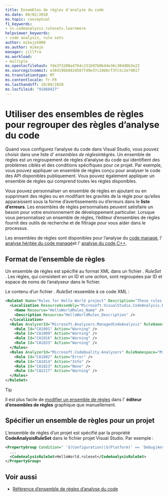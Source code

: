 ```yaml
---
title: Ensembles de règles d'analyse du code
ms.date: 04/02/2018
ms.topic: conceptual
f1_keywords:
- vs.codeanalysis.rulesets.learnmore
helpviewer_keywords:
- code analysis, rule sets
author: mikejo5000
ms.author: mikejo
manager: jillfra
ms.workload:
- multiple
ms.openlocfilehash: fde3f3200a4764c231b97b0b44e36c38dd0b3e23
ms.sourcegitcommit: e38419bb842d587fd9e37c24b6cf3fc5c2e74817
ms.translationtype: MT
ms.contentlocale: fr-FR
ms.lasthandoff: 10/09/2020
ms.locfileid: "91860427"
---
```

# <a name="use-rule-sets-to-group-code-analysis-rules"></a>Utiliser des ensembles de règles pour regrouper des règles d’analyse du code

Quand vous configurez l’analyse du code dans Visual Studio, vous pouvez choisir dans une liste d' *ensembles de règles*intégrés. Un ensemble de règles est un regroupement de règles d’analyse du code qui identifient des problèmes ciblés et des conditions spécifiques pour ce projet. Par exemple, vous pouvez appliquer un ensemble de règles conçu pour analyser le code des API disponibles publiquement. Vous pouvez également appliquer un ensemble de règles qui comprend toutes les règles disponibles.

Vous pouvez personnaliser un ensemble de règles en ajoutant ou en supprimant des règles ou en modifiant les gravités de la règle pour qu’elles apparaissent sous la forme d’avertissements ou d’erreurs dans le **liste d’erreurs**. Les ensembles de règles personnalisés peuvent satisfaire un besoin pour votre environnement de développement particulier. Lorsque vous personnalisez un ensemble de règles, l’éditeur d’ensembles de règles fournit des outils de recherche et de filtrage pour vous aider dans le processus.

Les ensembles de règles sont disponibles pour l’analyse du [code managé](/dotnet/fundamentals/code-analysis/code-quality-rule-options), l' [analyse héritée du code managé](how-to-configure-code-analysis-for-a-managed-code-project.md)et l' [analyse du code C++](/cpp/code-quality/using-rule-sets-to-specify-the-cpp-rules-to-run).

## <a name="rule-set-format"></a>Format de l’ensemble de règles

Un ensemble de règles est spécifié au format XML dans un fichier *. RuleSet* . Les règles, qui consistent en un ID et une *action*, sont regroupées par ID et espace de noms de l’analyseur dans le fichier.

Le contenu d’un fichier *. RuleSet* ressemble à ce code XML :

```xml
<RuleSet Name="Rules for Hello World project" Description="These rules focus on critical issues for the Hello World app." ToolsVersion="10.0">
  <Localization ResourceAssembly="Microsoft.VisualStudio.CodeAnalysis.RuleSets.Strings.dll" ResourceBaseName="Microsoft.VisualStudio.CodeAnalysis.RuleSets.Strings.Localized">
    <Name Resource="HelloWorldRules_Name" />
    <Description Resource="HelloWorldRules_Description" />
  </Localization>
  <Rules AnalyzerId="Microsoft.Analyzers.ManagedCodeAnalysis" RuleNamespace="Microsoft.Rules.Managed">
    <Rule Id="CA1001" Action="Warning" />
    <Rule Id="CA1009" Action="Warning" />
    <Rule Id="CA1016" Action="Warning" />
    <Rule Id="CA1033" Action="Warning" />
  </Rules>
  <Rules AnalyzerId="Microsoft.CodeQuality.Analyzers" RuleNamespace="Microsoft.CodeQuality.Analyzers">
    <Rule Id="CA1802" Action="Error" />
    <Rule Id="CA1814" Action="Info" />
    <Rule Id="CA1823" Action="None" />
    <Rule Id="CA2217" Action="Warning" />
  </Rules>
</RuleSet>
```

> [!TIP]
> Il est plus facile de [modifier un ensemble de règles](../code-quality/working-in-the-code-analysis-rule-set-editor.md) dans l' **éditeur d’ensembles de règles** graphique que manuellement.

## <a name="specify-a-rule-set-for-a-project"></a>Spécifier un ensemble de règles pour un projet

L’ensemble de règles d’un projet est spécifié par la propriété **CodeAnalysisRuleSet** dans le fichier projet Visual Studio. Par exemple :

```xml
<PropertyGroup Condition=" '$(Configuration)|$(Platform)' == 'Debug|AnyCPU' ">
  ...
  <CodeAnalysisRuleSet>HelloWorld.ruleset</CodeAnalysisRuleSet>
</PropertyGroup>
```

## <a name="see-also"></a>Voir aussi

- [Référence d’ensemble de règles d’analyse du code](../code-quality/rule-set-reference.md)